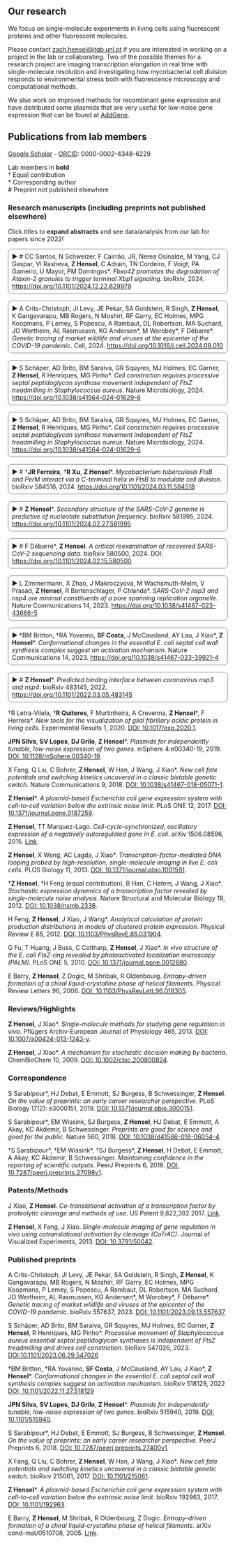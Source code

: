 ## Our research

We focus on single-molecule experiments in living cells using fluorescent proteins and other fluorescent molecules.

Please contact zach.hensel@itqb.unl.pt if you are interested in working on a project in the lab or collaborating. Two of the possible themes for a research project are imaging transcription elongation in real time with single-molecule resolution and investigating how mycobacterial cell division responds to environmental stress both with fluorescence microscopy and computational methods.

We also work on improved methods for recombinant gene expression and have distributed some plasmids that are very useful for low-noise gene expression that can be found at [AddGene](https://www.addgene.org/Zach_Hensel/).

## Publications from lab members

[Google Scholar](https://scholar.google.com/citations?user=QwsENLQAAAAJ&hl=en) - [ORCID](https://orcid.org/0000-0002-4348-6229): 0000-0002-4348-6229

Lab members in **bold**\
† Equal contribution\
\* Corresponding author\
\# Preprint not published elsewhere

### Research manuscripts (including preprints not published elsewhere)

Click titles to **expand abstracts** and see data/analysis from our lab for papers since 2022!

<details markdown="1">
<summary># CC Santos, N Schweizer, F Cairrão, JR, Nerea Osinalde, M Yang, CJ Gaspar, VI Rasheva, <b>Z Hensel</b>, C Adrain, TN Cordeiro, F Voigt, PA Gameiro, U Mayor, PM Domingos*. <span>Fbxo42 promotes the degradation of Ataxin-2 granules to trigger terminal Xbp1 signaling</span>. bioRxiv, 2024. <a href="https://doi.org/10.1101/2024.12.22.629979">https://doi.org/10.1101/2024.12.22.629979</a></summary>

**Abstract**: The Unfolded Protein Response (UPR) is composed by homeostatic signaling pathways that are activated by the accumulation of misfolded proteins in the Endoplasmic Reticulum (ER), a condition known as ER stress. Prolonged ER stress and activation of the UPR causes cell death, by mechanisms that remain poorly understood. Here, we report that regulation of Ataxin-2 by Fbxo42 is a crucial step during UPR-induced cell death. From a genetic screen in Drosophila, we identified loss of function mutations in Fbxo42 that suppress cell death and retinal degeneration induced by the overexpression of Xbp1spliced, an important mediator of the UPR. We identified the RNA binding protein Ataxin-2 as a substrate of Fbxo42, which, as part of a Skp-A/Cullin-1 complex, promotes the ubiquitylation and degradation of Ataxin-2. Upon ER-stress, the mRNA of Xbp1 is not immediately translated but instead it is sequestered and stabilized in Ataxin-2 granules, until the Fbxo42 recruitment to these granules promotes the degradation of Ataxin-2, allowing the translation of Xbp1 mRNA at later stages of UPR activation. Our results identify Fbxo42-mediated degradation of Ataxin-2 as a key mechanism regulating the levels of Xbp1 mRNA and protein, to trigger cell death during the terminal stages of UPR activation.

</details>

<details markdown="1">
<summary>A Crits-Christoph, JI Levy, JE Pekar, SA Goldstein, R Singh, <b>Z Hensel</b>, K Gangavarapu, MB Rogers, N Moshiri, RF Garry, EC Holmes, MPG Koopmans, P Lemey, S Popescu, A Rambaut, DL Robertson, MA Suchard, JO Wertheim, AL Rasmussen, KG Andersen*, M Worobey*, F Débarre*. <span>Genetic tracing of market wildlife and viruses at the epicenter of the COVID-19 pandemic</span>. Cell, 2024. <a href="https://doi.org/10.1016/j.cell.2024.08.010">https://doi.org/10.1016/j.cell.2024.08.010</a></summary>

<img src="image/research/fx1_lrg.jpg" width=450 />

**Abstract**: Zoonotic spillovers of viruses have occurred through the animal trade worldwide. The start of the COVID-19 pandemic was traced epidemiologically to the Huanan Seafood Wholesale Market. Here, we analyze environmental qPCR and sequencing data collected in the Huanan market in early 2020. We demonstrate that market-linked severe acute respiratory syndrome coronavirus 2 (SARS-CoV-2) genetic diversity is consistent with market emergence and find increased SARS-CoV-2 positivity near and within a wildlife stall. We identify wildlife DNA in all SARS-CoV-2-positive samples from this stall, including species such as civets, bamboo rats, and raccoon dogs, previously identified as possible intermediate hosts. We also detect animal viruses that infect raccoon dogs, civets, and bamboo rats. Combining metagenomic and phylogenetic approaches, we recover genotypes of market animals and compare them with those from farms and other markets. This analysis provides the genetic basis for a shortlist of potential intermediate hosts of SARS-CoV-2 to prioritize for serological and viral sampling.

</details>

<details markdown="1">
<summary>S Schäper, AD Brito, BM Saraiva, GR Squyres, MJ Holmes, EC Garner, <b>Z Hensel</b>, R Henriques, MG Pinho*. <span>Cell constriction requires processive septal peptidoglycan synthase movement independent of FtsZ treadmilling in <i>Staphylococcus aureus</i></span>. Nature Microbiology, 2024. <a href="https://doi.org/10.1038/s41564-024-01629-6">https://doi.org/10.1038/s41564-024-01629-6</a></summary>

<img src="image/research/1709141678947.png" width=400 />

**Abstract**: Bacterial cell division requires recruitment of peptidoglycan (PG) synthases to the division site by the tubulin homologue, FtsZ. Septal PG synthases promote septum growth. FtsZ treadmilling is proposed to drive the processive movement of septal PG synthases and septal constriction in some bacteria; however, the precise mechanisms spatio-temporally regulating PG synthase movement and activity and FtsZ treadmilling are poorly understood. Here using single-molecule imaging of division proteins in the Gram-positive pathogen <i>Staphylococcus aureus</i>, we showed that the septal PG synthase complex FtsW/PBP1 and its putative activator protein, DivIB, move with similar velocity around the division site. Impairing FtsZ treadmilling did not affect FtsW or DivIB velocities or septum constriction rates. Contrarily, PG synthesis inhibition decelerated or stopped directional movement of FtsW and DivIB, and septum constriction. Our findings suggest that a single population of processively moving FtsW/PBP1 associated with DivIB drives cell constriction independently of FtsZ treadmilling in S. aureus.

</details>

<details markdown="1">
<summary>S Schäper, AD Brito, BM Saraiva, GR Squyres, MJ Holmes, EC Garner, <b>Z Hensel</b>, R Henriques, MG Pinho*. <span>Cell constriction requires processive septal peptidoglycan synthase movement independent of FtsZ treadmilling in <i>Staphylococcus aureus</i></span>. Nature Microbiology, 2024. <a href="https://doi.org/10.1038/s41564-024-01629-6">https://doi.org/10.1038/s41564-024-01629-6</a></summary>

<img src="image/research/1709141678947.png" width=400 />

**Abstract**: Bacterial cell division requires recruitment of peptidoglycan (PG) synthases to the division site by the tubulin homologue, FtsZ. Septal PG synthases promote septum growth. FtsZ treadmilling is proposed to drive the processive movement of septal PG synthases and septal constriction in some bacteria; however, the precise mechanisms spatio-temporally regulating PG synthase movement and activity and FtsZ treadmilling are poorly understood. Here using single-molecule imaging of division proteins in the Gram-positive pathogen <i>Staphylococcus aureus</i>, we showed that the septal PG synthase complex FtsW/PBP1 and its putative activator protein, DivIB, move with similar velocity around the division site. Impairing FtsZ treadmilling did not affect FtsW or DivIB velocities or septum constriction rates. Contrarily, PG synthesis inhibition decelerated or stopped directional movement of FtsW and DivIB, and septum constriction. Our findings suggest that a single population of processively moving FtsW/PBP1 associated with DivIB drives cell constriction independently of FtsZ treadmilling in S. aureus.

</details>

<details markdown="1">
<summary># †<b>JR Ferreira</b>, †<b>R Xu</b>, <b>Z Hensel</b>*. <span><i>Mycobacterium tuberculosis</i> FtsB and PerM interact via a C-terminal helix in FtsB to modulate cell division</span>. bioRxiv 584518, 2024. <a href="https://doi.org/10.1101/2024.03.11.584518">https://doi.org/10.1101/2024.03.11.584518</a></summary>

<img src="image/research/1710262172884.png" width="600" />

**Abstract**: Latent infection by *Mycobacterium tuberculosis* (Mtb) impedes effective tuberculosis therapy and eradication. The protein PerM is essential for chronic Mtb infections in mice and acts via the divisome protein FtsB to modulate cell division. Using transgenic co-expression in *Escherichia coli*, we studied the Mtb PerM-FtsB interaction in isolation from other Mtb proteins, engineering PerM to enhance expression in the *E. coli* membrane. We confirmed the reported instability of Mtb FtsB, and we linked FtsB instability to a segment of FtsB predicted to bind cell-division proteins FtsL and FtsQ. Though narrowly conserved, the PerM-FtsB interaction emerges as a potential target for therapy targeting persistent infections by disrupting regulation of cell division. Using fluorescence microscopy, we found that stability of both FtsB and PerM hinges on their interaction via a C-terminal helix in FtsB. Molecular dynamics results supported the observation that FtsB stabilized PerM, and suggested that interactions at the PerM-FtsB interface differ from our initial structure prediction in a way that is consistent with PerM sequence conservation. Integrating protein structure prediction, molecular dynamics and single-molecule microscopy, our approach is primed to screen potential inhibitors of the PerM-FtsB interaction and can be straightforwardly adapted to explore other putative interactions.

</details>

<details markdown="1">
<summary># <b>Z Hensel</b>*. <span>Secondary structure of the SARS-CoV-2 genome is predictive of nucleotide substitution frequency</span>. bioRxiv 581995, 2024. <a href="https://doi.org/10.1101/2024.02.27.581995">https://doi.org/10.1101/2024.02.27.581995</a></summary>

<img src="image/research/1709074436982.png" width="450" />

**Abstract**: Accurate estimation of the effects of mutations on SARS-CoV-2 viral fitness can inform public-health responses such as vaccine development and predicting the impact of a new variant; it can also illuminate biological mechanisms including those underlying the emergence of variants of concern. Recently, Lan et al reported a high-quality model of SARS-CoV-2 secondary structure and its underlying dimethyl sulfate (DMS) reactivity data. I investigated whether secondary structure can explain some variability in the frequency of observing different nucleotide substitutions across millions of patient sequences in the SARS-CoV-2 phylogenetic tree. Nucleotide basepairing was compared to the estimated “mutational fitness” of substitutions, a measurement of the difference between a substitution’s observed and expected frequency that is correlated with other estimates of viral fitness. This comparison revealed that secondary structure is often predictive of substitution frequency, with significant decreases in substitution frequencies at basepaired positions. Focusing on the mutational fitness of C→T, the most common type of substitution, I describe C→T substitutions at basepaired positions that characterize major SARS-CoV-2 variants; such mutations may have a greater impact on fitness than appreciated when considering substitution frequency alone.

</details>

<details markdown="1">
<summary># F Débarre*, <b>Z Hensel</b>. <span>A critical reexamination of recovered SARS-CoV-2 sequencing data</span>. bioRxiv 580500, 2024. DOI: <a href="https://doi.org/10.1101/2024.02.15.580500">https://doi.org/10.1101/2024.02.15.580500</a></summary>

<img src="image/research/1709075305862.png" width=300 />

**Abstract**: SARS-CoV-2 genomes collected at the onset of the Covid-19 pandemic are valuable because they could help understand how the virus entered the human population. In 2021, Jesse Bloom reported on the recovery of a dataset of raw sequencing reads that had been removed from the NCBI SRA database at the request of the data generators, a scientific team at Wuhan University (Wang et al., 2020b). Bloom suggested that the data may have been removed in order to obfuscate the origin of SARS-CoV-2, and he questioned the generating authors' statements that the samples had been collected on and after January 30, 2020. Here, we show that sample collection dates were published in 2020 by Wang et al. together with the sequencing reads, and match the dates given by the authors in 2021. We examine mutations in these sequences and confirm that they are entirely consistent with the previously known genetic diversity of SARS-CoV-2 of late January 2020. Finally, we explain how an apparent phylogenetic rooting paradox described by Bloom was resolved by subsequent analysis. Our reanalysis demonstrates that allegations of cover-up or of metadata manipulation were unwarranted.

</details>

<details markdown="1">
<summary>L Zimmermann, X Zhao, J Makroczyova, M Wachsmuth-Melm, V Prasad, <b>Z Hensel</b>,  R Bartenschlager, P Chlanda*. <span>SARS-CoV-2 nsp3 and nsp4 are minimal constituents of a pore spanning replication organelle</span>. Nature Communications 14, 2023. <a href="https://doi.org/10.1038/s41467-023-43666-5">https://doi.org/10.1038/s41467-023-43666-5</a></summary>

<img src="image/research/1709080234066.png" width=300 />

**Abstract**: Coronavirus replication is associated with the remodeling of cellular membranes, resulting in the formation of double-membrane vesicles (DMVs). A DMV-spanning pore was identified as a putative portal for viral RNA. However, the exact components and the structure of the SARS-CoV-2 DMV pore remain to be determined. Here, we investigate the structure of the DMV pore by in situ cryo-electron tomography combined with subtomogram averaging. We identify non-structural protein (nsp) 3 and 4 as minimal components required for the formation of a DMV-spanning pore, which is dependent on nsp3-4 proteolytic cleavage. In addition, we show that Mac2-Mac3-DPUP-Ubl2 domains are critical for nsp3 oligomerization and crown integrity which influences membrane curvature required for biogenesis of DMVs. Altogether, SARS-CoV-2 nsp3-4 have a dual role by driving the biogenesis of replication organelles and assembly of DMV-spanning pores which we propose here to term replicopores.

</details>

<details markdown="1">
<summary>†BM Britton, †RA Yovanno, <b>SF Costa</b>,  J McCausland,  AY Lau,  J Xiao*, <b>Z Hensel</b>*. <span>Conformational changes in the essential <i>E. coli</i> septal cell wall synthesis complex suggest an activation mechanism</span>. Nature Communications 14, 2023. <a href="https://doi.org/10.1038/s41467-023-39921-4">https://doi.org/10.1038/s41467-023-39921-4</a></summary>

<img src="image/research/1709141406828.png" width=550 />

**Abstract**: The bacterial divisome is a macromolecular machine composed of more than 30 proteins that controls cell wall constriction during division. Here, we present a model of the structure and dynamics of the core complex of the *E. coli* divisome, supported by a combination of structure prediction, molecular dynamics simulation, single-molecule imaging, and mutagenesis. We focus on the septal cell wall synthase complex formed by FtsW and FtsI, and its regulators FtsQ, FtsL, FtsB, and FtsN. The results indicate extensive interactions in four regions in the periplasmic domains of the complex. FtsQ, FtsL, and FtsB support FtsI in an extended conformation, with the FtsI transpeptidase domain lifted away from the membrane through interactions among the C-terminal domains. FtsN binds between FtsI and FtsL in a region rich in residues with superfission (activating) and dominant negative (inhibitory) mutations. Mutagenesis experiments and simulations suggest that the essential domain of FtsN links FtsI and FtsL together, potentially modulating interactions between the anchor-loop of FtsI and the putative catalytic cavity of FtsW, thus suggesting a mechanism of how FtsN activates the cell wall synthesis activities of FtsW and FtsI.

</details>

<details markdown="1">
<summary># <b>Z Hensel</b>*. <span>Predicted binding interface between coronavirus nsp3 and nsp4</span>. bioRxiv 483145, 2022. <a href="https://doi.org/10.1101/2022.03.05.483145">https://doi.org/10.1101/2022.03.05.483145</a></summary>

<img src="image/research/1709145704824.png" width="450" />

**Abstract**: Double membrane vesicles (DMVs) in coronavirus-infected cells feature pores that span both membranes. DMV pores were observed to have six-fold symmetry and include the nsp3 protein. Co-expression of SARS-CoV nsp3 and nsp4 induces DMV formation, and elements of nsp3 and nsp4 have been identified that are essential for membrane disruption. I describe a predicted luminal binding interface between nsp3 and nsp4 that is membrane-associated, conserved in SARS-CoV-2 during the COVID-19 pandemic and in diverse coronaviruses, and stable in molecular dynamics simulation. Combined with structure predictions for the full-length nsp4 monomer and cryo-EM data, this suggests a DMV pore model in which nsp4 spans both membranes with nsp3 and nsp4 inserted into the same bilayer. This approach may be able to identify additional protein-protein interactions between coronavirus proteins.

</details>

†R Letra-Vilela, †**R Quiteres**, F Murtinheira, A Crevenna, **Z Hensel**\*, F Herrera\*.
*New tools for the visualization of glial fibrillary acidic protein in living cells*.
Experimental Results 1, 2020.
[DOI: 10.1017/exp.2020.1](https://doi.org/10.1017/exp.2020.1).

**JPN Silva**, **SV Lopes**,  **DJ Grilo**,  **Z Hensel**\*.
*Plasmids for independently tunable, low-noise expression of two genes*.
mSphere 4:e00340-19, 2019.
[DOI: 10.1128/mSphere.00340-19](https://doi.org/10.1128/mSphere.00340-19).

X Fang, Q Liu, C Bohrer, **Z Hensel**, W Han, J Wang, J Xiao\*.
*New cell fate potentials and switching kinetics uncovered in a classic bistable genetic switch*.
Nature Communications 9, 2018.
[DOI: 10.1038/s41467-018-05071-1](https://doi.org/10.1038/s41467-018-05071-1).

**Z Hensel**\*.
*A plasmid-based Escherichia coli gene expression system with cell-to-cell variation below the extrinsic noise limit*.
PLoS ONE 12, 2017.
[DOI: 10.1371/journal.pone.0187259](https://doi.org/10.1371/journal.pone.0187259).

**Z Hensel**, TT Marquez-Lago.
*Cell-cycle-synchronized, oscillatory expression of a negatively autoregulated gene in E. coli*.
arXiv 1506.08596, 2015.
[Link](https://arxiv.org/abs/1506.08596).

**Z Hensel**, X Weng, AC Lagda, J Xiao\*.
*Transcription-factor-mediated DNA looping probed by high-resolution, single-molecule imaging in live E. coli cells*.
PLOS Biology 11, 2013.
[DOI: 10.1371/journal.pbio.1001591](https://doi.org/10.1371/journal.pbio.1001591).

†**Z Hensel**, †H Feng (equal contribution), B Han, C Hatem, J Wang, J Xiao\*.
*Stochastic expression dynamics of a transcription factor revealed by single-molecule noise analysis*.
Nature Structural and Molecular Biology 19, 2012.
[DOI: 10.1038/nsmb.2336](https://doi.org/10.1038/nsmb.2336).

H Feng, **Z Hensel**, J Xiao, J Wang\*.
*Analytical calculation of protein production distributions in models of clustered protein expression*.
Physical Review E 85, 2012.
[DOI: 10.1103/PhysRevE.85.031904](https://doi.org/10.1103/PhysRevE.85.031904).

G Fu, T Huang, J Buss, C Coltharp, **Z Hensel**, J Xiao\*.
*In vivo structure of the E. coli FtsZ-ring revealed by photoactivated localization microscopy (PALM)*.
PLoS ONE 5, 2010.
[DOI: 10.1371/journal.pone.0012680](https://doi.org/10.1371/journal.pone.0012680).

E Barry, **Z Hensel**, Z Dogic, M Shribak, R Oldenbourg.
*Entropy-driven formation of a chiral liquid-crystalline phase of helical filaments*.
Physical Review Letters 96, 2006.
[DOI: 10.1103/PhysRevLett.96.018305](https://doi.org/10.1103/PhysRevLett.96.018305).

### Reviews/Highlights

**Z Hensel**, J Xiao\*.
*Single-molecule methods for studying gene regulation in vivo*.
Pflügers Archiv-European Journal of Physiology 465, 2013.
[DOI: 10.1007/s00424-013-1243-y](https://doi.org/10.1007/s00424-013-1243-y).

**Z Hensel**, J Xiao\*.
*A mechanism for stochastic decision making by bacteria*.
ChemBioChem 10, 2009.
[DOI: 10.1002/cbic.200800824](https://doi.org/10.1002/cbic.200800824).

### Correspondence

S Sarabipour\*, HJ Debat, E Emmott, SJ Burgess, B Schwessinger, **Z Hensel**.
*On the value of preprints: an early career researcher perspective*.
PLoS Biology 17(2): e3000151, 2019.
[DOI: 10.1371/journal.pbio.3000151](https://doi.org/10.1371/journal.pbio.3000151).

S Sarabipour\*, EM Wissink, SJ Burgess, **Z Hensel**, HJ Debat, E Emmott, A Akay, KC Akdemir, B Schwessinger.
*Preprints are good for science and good for the public*.
Nature 560, 2018.
[DOI: 10.1038/d41586-018-06054-4](https://doi.org/10.1038/d41586-018-06054-4).

†S Sarabipour\*, †EM Wissink\*, †SJ Burgess\*, **Z Hensel**, H Debat, E Emmott, A Akay, KC Akdemir, B Schwessinger.
*Maintaining confidence in the reporting of scientific outputs*.
PeerJ Preprints 6, 2018.
[DOI: 10.7287/peerj.preprints.27098v1](https://doi.org/10.7287/peerj.preprints.27098v1).

### Patents/Methods

J Xiao, **Z Hensel**.
*Co-translational activation of a transcription factor by proteolytic cleavage and methods of use*.
US Patent 9,822,392 2017.
[Link](https://patents.google.com/patent/US9822392B2/en).

**Z Hensel**, X Fang, J Xiao.
*Single-molecule imaging of gene regulation in vivo using cotranslational activation by cleavage (CoTrAC)*.
Journal of Visualized Experiments, 2013.
[DOI: 10.3791/50042](https://doi.org/10.3791/50042).

### Published preprints

A Crits-Christoph, JI Levy, JE Pekar, SA Goldstein, R Singh, **Z Hensel**, K Gangavarapu, MB Rogers, N Moshiri, RF Garry, EC Holmes, MPG Koopmans, P Lemey, S Popescu, A Rambaut, DL Robertson, MA Suchard, JO Wertheim, AL Rasmussen, KG Andersen*, M Worobey\*, F Débarre\*.
*Genetic tracing of market wildlife and viruses at the epicenter of the COVID-19 pandemic*.
bioRxiv 557637, 2023.
[DOI: 10.1101/2023.09.13.557637](https://doi.org/10.1101/2023.09.13.557637)

S Schäper, AD Brito, BM Saraiva, GR Squyres, MJ Holmes, EC Garner, **Z Hensel**, R Henriques, MG Pinho\*.
*Processive movement of Staphylococcus aureus essential septal peptidoglycan synthases is independent of FtsZ treadmilling and drives cell constriction*.
bioRxiv 547026, 2023.
[DOI:10.1101/2023.06.29.547026](https://doi.org/10.1101/2023.06.29.547026)

†BM Britton, †RA Yovanno, **SF Costa**,  J McCausland,  AY Lau,  J Xiao\*, **Z Hensel**\*.
*Conformational changes in the essential E. coli septal cell wall synthesis complex suggest an activation mechanism*.
bioRxiv 518129, 2022
[DOI: 10.1101/2022.11.27.518129](https://doi.org/10.1101/2022.11.27.518129)

**JPN Silva**, **SV Lopes**,  **DJ Grilo**,  **Z Hensel**\*.
*Plasmids for independently tunable, low-noise expression of two genes*.
bioRxiv 515940, 2019.
[DOI: 10.1101/515940](https://doi.org/10.1101/515940).

S Sarabipour\*, HJ Debat, E Emmott, SJ Burgess, B Schwessinger, **Z Hensel**.
*On the value of preprints: an early career researcher perspective*.
PeerJ Preprints 6, 2018.
[DOI: 10.7287/peerj.preprints.27400v1](https://doi.org/10.7287/peerj.preprints.27400v1).

X Fang, Q Liu, C Bohrer, **Z Hensel**, W Han, J Wang, J Xiao\*.
*New cell fate potentials and switching kinetics uncovered in a classic bistable genetic switch*.
bioRxiv 215061, 2017.
[DOI: 10.1101/215061](https://doi.org/10.1101/215061).

**Z Hensel**\*.
*A plasmid-based Escherichia coli gene expression system with cell-to-cell variation below the extrinsic noise limit*.
bioRxiv 192963, 2017.
[DOI: 10.1101/192963](https://doi.org/10.1101/192963).

E Barry, **Z Hensel**, M Shribak, R Oldenbourg, Z Dogic.
*Entropy-driven formation of a chiral liquid-crystalline phase of helical filaments*.
arXiv cond-mat/0510708, 2005.
[Link](https://arxiv.org/abs/cond-mat/0510708).

<style>

span {
     /* font-weight: bold; */
     font-style: italic;
}

details > summary {
    list-style-type: none;
    cursor:pointer;
}

details > summary::-webkit-details-marker {
    display: none;
}

details > summary::before {
    content: '▶️ ';
}

details[open] > summary::before {
    content: '🔽 ';
}

details {
    margin-bottom: 1rem;
    border: 1px solid gray;
    border-radius: 0.5rem;
    padding: 0.5rem;
}

details[open] > summary {
    margin-bottom: 0.5rem;
}

</style>
